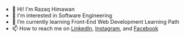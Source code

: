 - 👋 Hi! I'm Razaq Himawan
- 👀 I'm interested in Software Engineering
- 🌱 I’m currently learning Front-End Web Development Learning Path
- 📫 How to reach me on
<a href="https://www.linkedin.com/in/razaq-himawan/" target="_blank">LinkedIn</a>,
<a href="https://www.instagram.com/rou_jacksen/" target="_blank">Instagram</a>, and
<a href="https://www.facebook.com/STFUS/" target="_blank">Facebook</a>


<!--
**RazaqHimawan/RazaqHimawan** is a ✨ _special_ ✨ repository because its `README.md` (this file) appears on your GitHub profile.
-->
